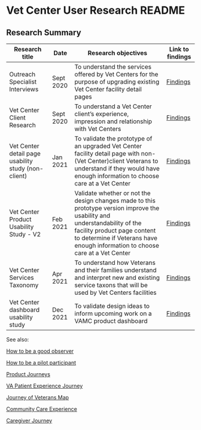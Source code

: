 # Vet Center User Research README

## Research Summary
|	Research title	|	Date	|	Research objectives	|	Link to findings	|
|	-----	|	-----	|	-----	|	-----	|
|	Outreach Specialist Interviews	|	Sept 2020	|	To understand the services offered by Vet Centers for the purpose of upgrading existing Vet Center facility detail pages |	[Findings](https://github.com/department-of-veterans-affairs/va.gov-team/blob/master/products/facilities/vet-centers/initiatives/2020-2021-modernization/discovery/outreach-specialist-interviews/research-findings.md)
| Vet Center Client Research	| Sept 2020| To understand a Vet Center client’s experience, impression and relationship with Vet Centers	| [Findings](https://github.com/department-of-veterans-affairs/va.gov-team/blob/master/products/facilities/vet-centers/initiatives/2020-2021-modernization/discovery/veteran-interviews/Vet-Centers-Client-Research-Findings.pdf)
|	Vet Center detail page usability study (non-client)|	Jan 2021	|	To validate the prototype of an upgraded Vet Center facility detail page with non-(Vet Center)client Veterans to understand if they would have enough information to choose care at a Vet Center |	[Findings](https://github.com/department-of-veterans-affairs/va.gov-team/blob/master/products/facilities/vet-centers/initiatives/2020-2021-modernization/discovery/veteran-usability-tests/research-findings.md)	|
|	Vet Center Product Usability Study - V2	|	Feb 2021	| Validate whether or not the design changes made to this prototype version improve the usability and understandability of the facility product page content to determine if Veterans have enough information to choose care at a Vet Center	|	[Findings](https://github.com/department-of-veterans-affairs/va.gov-team/blob/master/products/facilities/vet-centers/initiatives/2020-2021-modernization/discovery/client-usability-tests/Vet-Centers-Usability-V2-Research-Findings.pdf)	|
|	Vet Center Services Taxonomy	|	Apr 2021	| To understand how Veterans and their families understand and interpret new and existing service taxons that will be used by Vet Centers facilities |	[Findings](https://github.com/department-of-veterans-affairs/va.gov-team/blob/master/products/facilities/vet-centers/initiatives/2021-03-services-taxonomy/taxonomy-study/research-findings.pdf)
| Vet Center dashboard usability study | Dec 2021 | To validate design ideas to inform upcoming work on a VAMC product dashboard | [Findings](https://github.com/department-of-veterans-affairs/va.gov-team/tree/master/platform/cms/research/vet-center)

See also: 

[How to be a good observer](https://github.com/department-of-veterans-affairs/va.gov-team/blob/master/platform/research/during-research/howto-observer-instructions.md)

[How to be a pilot participant](https://github.com/department-of-veterans-affairs/va.gov-team/blob/master/teams/vsa/design/research-pilot-participant-guidelines.md)

[Product Journeys](https://github.com/department-of-veterans-affairs/va.gov-team/tree/master/platform/design/va-product-journey-maps)

[VA Patient Experience Journey](https://github.com/department-of-veterans-affairs/va.gov-team/blob/master/platform/design/va-product-journey-maps/Veterans%20Outpatient%20Journey%20Map.pdf)

[Journey of Veterans Map](https://github.com/department-of-veterans-affairs/va.gov-team/blob/master/platform/design/va-product-journey-maps/Veteran%20Journey%20Map.pdf)

[Community Care Experience](https://github.com/department-of-veterans-affairs/va.gov-team/blob/master/platform/design/va-product-journey-maps/Experience%20Map%20-%20VA%20-%20Veteran%20Experience.pdf)

[Caregiver Journey](https://github.com/department-of-veterans-affairs/va.gov-team/blob/master/platform/design/va-product-journey-maps/Caregiver-Journey-Map.pdf)
